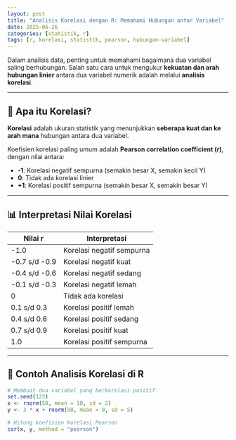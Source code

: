 ```yaml
---
layout: post
title: "Analisis Korelasi dengan R: Memahami Hubungan antar Variabel"
date: 2025-06-26
categories: [statistik, r]
tags: [r, korelasi, statistik, pearson, hubungan-variabel]
---
```


Dalam analisis data, penting untuk memahami bagaimana dua variabel saling berhubungan. Salah satu cara untuk mengukur **kekuatan dan arah hubungan linier** antara dua variabel numerik adalah melalui **analisis korelasi**.

---

## 🔗 Apa itu Korelasi?

**Korelasi** adalah ukuran statistik yang menunjukkan **seberapa kuat dan ke arah mana** hubungan antara dua variabel.

Koefisien korelasi paling umum adalah **Pearson correlation coefficient ($r$)**, dengan nilai antara:

- **-1**: Korelasi negatif sempurna (semakin besar X, semakin kecil Y)
- **0**: Tidak ada korelasi linier
- **+1**: Korelasi positif sempurna (semakin besar X, semakin besar Y)

---

## 📊 Interpretasi Nilai Korelasi

| Nilai r          | Interpretasi              |
|------------------|---------------------------|
| -1.0             | Korelasi negatif sempurna |
| -0.7 s/d -0.9    | Korelasi negatif kuat     |
| -0.4 s/d -0.6    | Korelasi negatif sedang   |
| -0.1 s/d -0.3    | Korelasi negatif lemah    |
| 0                | Tidak ada korelasi        |
| 0.1 s/d 0.3      | Korelasi positif lemah    |
| 0.4 s/d 0.6      | Korelasi positif sedang   |
| 0.7 s/d 0.9      | Korelasi positif kuat     |
| 1.0              | Korelasi positif sempurna |

---

## 🧪 Contoh Analisis Korelasi di R

```r
# Membuat dua variabel yang berkorelasi positif
set.seed(123)
x <- rnorm(50, mean = 10, sd = 2)
y <- 3 * x + rnorm(50, mean = 0, sd = 5)

# Hitung koefisien korelasi Pearson
cor(x, y, method = "pearson")
